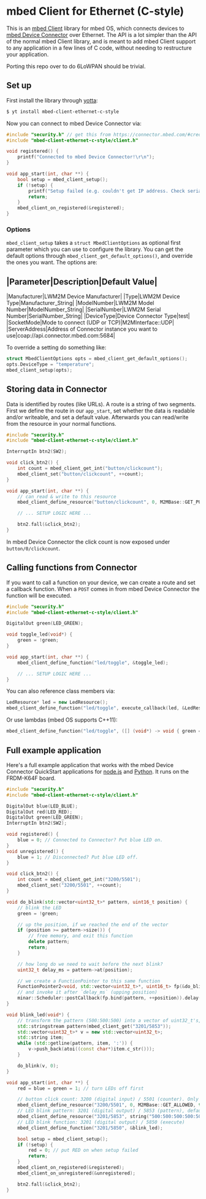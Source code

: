 # mbed Client for Ethernet (C-style)

This is an [mbed Client](https://www.mbed.com/en/development/software/mbed-client/) library for mbed OS, which connects devices to [mbed Device Connector](https://connector.mbed.com/) over Ethernet. The API is a lot simpler than the API of the normal mbed Client library, and is meant to add mbed Client support to any application in a few lines of C code, without needing to restructure your application.

Porting this repo over to do 6LoWPAN should be trivial.

## Set up

First install the library through [yotta](http://yotta.mbed.com):

```bash
$ yt install mbed-client-ethernet-c-style
```

Now you can connect to mbed Device Connector via:

```cpp
#include "security.h" // get this from https://connector.mbed.com/#credentials
#include "mbed-client-ethernet-c-style/client.h"

void registered() {
    printf("Connected to mbed Device Connector!\r\n");
}

void app_start(int, char **) {
    bool setup = mbed_client_setup();
    if (!setup) {
        printf("Setup failed (e.g. couldn't get IP address. Check serial output.\r\n");
        return;
    }
    mbed_client_on_registered(&registered);
}
```

### Options

`mbed_client_setup` takes a `struct MbedClientOptions` as optional first parameter which you can use to configure the library. You can get the default options through `mbed_client_get_default_options()`, and override the ones you want. The options are:

|Parameter|Description|Default Value|
---
|Manufacturer|LWM2M Device Manufacturer|
|Type|LWM2M Device Type|Manufacturer_String|
|ModelNumber|LWM2M Model Number|ModelNumber_String|
|SerialNumber|LWM2M Serial Number|SerialNumber_String|
|DeviceType|Device Connector Type|test|
|SocketMode|Mode to connect (UDP or TCP)|M2MInterface::UDP|
|ServerAddress|Address of Connector instance you want to use|coap://api.connector.mbed.com:5684|

To override a setting do something like:

```cpp
struct MbedClientOptions opts = mbed_client_get_default_options();
opts.DeviceType = "temperature";
mbed_client_setup(opts);
```

## Storing data in Connector

Data is identified by routes (like URLs). A route is a string of two segments. First we define the route in our `app_start`, set whether the data is readable and/or writeable, and set a default value. Afterwards you can read/write from the resource in your normal functions.

```cpp
#include "security.h"
#include "mbed-client-ethernet-c-style/client.h"

InterruptIn btn2(SW2);

void click_btn2() {
    int count = mbed_client_get_int("button/clickcount");
    mbed_client_set("button/clickcount", ++count);
}

void app_start(int, char **) {
    // can read & write to this resource
    mbed_client_define_resource("button/clickcount", 0, M2MBase::GET_PUT_ALLOWED, true);

    // ... SETUP LOGIC HERE ...

    btn2.fall(&click_btn2);
}
```

In mbed Device Connector the click count is now exposed under `button/0/clickcount`.

## Calling functions from Connector

If you want to call a function on your device, we can create a route and set a callback function. When a `POST` comes in from mbed Device Connector the function will be executed.

```cpp
#include "security.h"
#include "mbed-client-ethernet-c-style/client.h"

DigitalOut green(LED_GREEN);

void toggle_led(void*) {
    green = !green;
}

void app_start(int, char **) {
    mbed_client_define_function("led/toggle", &toggle_led);

    // ... SETUP LOGIC HERE ...
}
```

You can also reference class members via:

```cpp
LedResource* led = new LedResource();
mbed_client_define_function("led/toggle", execute_callback(led, &LedResource::toggle_led);
```

Or use lambdas (mbed OS supports C++11):

```cpp
mbed_client_define_function("led/toggle", ([] (void*) -> void { green = !green; }));
```

## Full example application

Here's a full example application that works with the mbed Device Connector QuickStart applications for [node.js](https://github.com/ARMmbed/mbed-connector-api-node-quickstart) and [Python](https://github.com/ARMmbed/mbed-connector-api-python-quickstart). It runs on the FRDM-K64F board.

```cpp
#include "security.h"
#include "mbed-client-ethernet-c-style/client.h"

DigitalOut blue(LED_BLUE);
DigitalOut red(LED_RED);
DigitalOut green(LED_GREEN);
InterruptIn btn2(SW2);

void registered() {
    blue = 0; // Connected to Connector? Put blue LED on.
}
void unregistered() {
    blue = 1; // Disconnected? Put blue LED off.
}

void click_btn2() {
    int count = mbed_client_get_int("3200/5501");
    mbed_client_set("3200/5501", ++count);
}

void do_blink(std::vector<uint32_t>* pattern, uint16_t position) {
    // blink the LED
    green = !green;

    // up the position, if we reached the end of the vector
    if (position >= pattern->size()) {
        // free memory, and exit this function
        delete pattern;
        return;
    }

    // how long do we need to wait before the next blink?
    uint32_t delay_ms = pattern->at(position);

    // we create a FunctionPointer to this same function
    FunctionPointer2<void, std::vector<uint32_t>*, uint16_t> fp(&do_blink);
    // and invoke it after `delay_ms` (upping position)
    minar::Scheduler::postCallback(fp.bind(pattern, ++position)).delay(minar::milliseconds(delay_ms));
}

void blink_led(void*) {
    // transform the pattern (500:500:500) into a vector of uint32_t's, so we know how to blink
    std::stringstream pattern(mbed_client_get("3201/5853"));
    std::vector<uint32_t>* v = new std::vector<uint32_t>;
    std::string item;
    while (std::getline(pattern, item, ':')) {
        v->push_back(atoi((const char*)item.c_str()));
    }

    do_blink(v, 0);
}

void app_start(int, char **) {
    red = blue = green = 1; // turn LEDs off first

    // button click count: 3200 (digital input) / 5501 (counter). Only reading allowed from cloud.
    mbed_client_define_resource("3200/5501", 0, M2MBase::GET_ALLOWED, true);
    // LED blink pattern: 3201 (digital output) / 5853 (pattern), default value set as well
    mbed_client_define_resource("3201/5853", string("500:500:500:500:500:500:500"), M2MBase::GET_PUT_ALLOWED, true);
    // LED blink function: 3201 (digital output) / 5850 (execute)
    mbed_client_define_function("3201/5850", &blink_led);

    bool setup = mbed_client_setup();
    if (!setup) {
        red = 0; // put RED on when setup failed
        return;
    }
    mbed_client_on_registered(&registered);
    mbed_client_on_unregistered(&unregistered);

    btn2.fall(&click_btn2);
}
```
